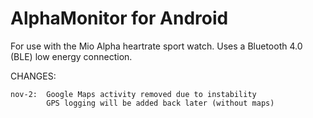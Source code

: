 AlphaMonitor for Android
============

For use with the Mio Alpha heartrate sport watch. Uses a Bluetooth 4.0 (BLE) low energy connection.

CHANGES:
    
    nov-2:  Google Maps activity removed due to instability
            GPS logging will be added back later (without maps)

